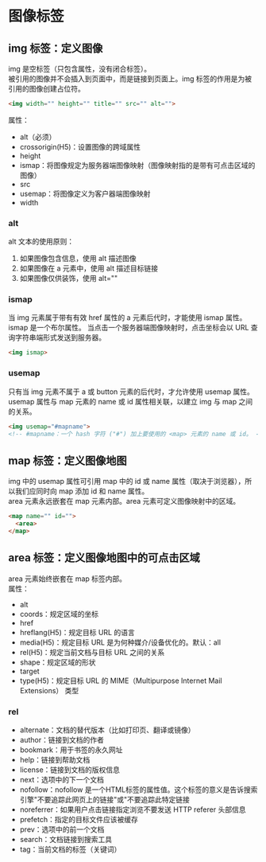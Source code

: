 # 图像标签

## img 标签：定义图像
img 是空标签（只包含属性，没有闭合标签）。  
被引用的图像并不会插入到页面中，而是链接到页面上。img 标签的作用是为被引用的图像创建占位符。  
```html
<img width="" height="" title="" src="" alt="">
```
属性：
+ alt（必须）
+ crossorigin(H5)：设置图像的跨域属性
+ height
+ ismap：将图像规定为服务器端图像映射（图像映射指的是带有可点击区域的图像）
+ src
+ usemap：将图像定义为客户器端图像映射
+ width

### alt
alt 文本的使用原则：
1. 如果图像包含信息，使用 alt 描述图像
2. 如果图像在 a 元素中，使用 alt 描述目标链接
3. 如果图像仅供装饰，使用 alt=""

### ismap
当 img 元素属于带有有效 href 属性的 a 元素后代时，才能使用 ismap 属性。  
ismap 是一个布尔属性。
当点击一个服务器端图像映射时，点击坐标会以 URL 查询字符串端形式发送到服务器。  
```html
<img ismap>
```

### usemap
只有当 img 元素不属于 a 或 button 元素的后代时，才允许使用 usemap 属性。  
usemap 属性与 map 元素的 name 或 id 属性相关联，以建立 img 与 map 之间的关系。
```html
<img usemap="#mapname">
<!-- #mapname：一个 hash 字符 ("#") 加上要使用的 <map> 元素的 name 或 id。 -->
```

## map 标签：定义图像地图
img 中的 usemap 属性可引用 map 中的 id 或 name 属性（取决于浏览器），所以我们应同时向 map 添加 id 和 name 属性。  
area 元素永远嵌套在 map 元素内部。area 元素可定义图像映射中的区域。
```html
<map name="" id="">
  <area>
</map>
```
## area 标签：定义图像地图中的可点击区域
area 元素始终嵌套在 map 标签内部。  
属性：
+ alt
+ coords：规定区域的坐标
+ href
+ hreflang(H5)：规定目标 URL 的语言
+ media(H5)：规定目标 URL 是为何种媒介/设备优化的。默认：all
+ rel(H5)：规定当前文档与目标 URL 之间的关系
+ shape：规定区域的形状
+ target
+ type(H5)：规定目标 URL 的 MIME（Multipurpose Internet Mail Extensions） 类型

### rel
+ alternate：文档的替代版本（比如打印页、翻译或镜像）
+ author：链接到文档的作者
+ bookmark：用于书签的永久网址
+ help：链接到帮助文档
+ license：链接到文档的版权信息
+ next：选项中的下一个文档
+ nofollow：nofollow 是一个HTML标签的属性值。这个标签的意义是告诉搜索引擎"不要追踪此网页上的链接"或"不要追踪此特定链接
+ noreferrer：如果用户点击链接指定浏览不要发送 HTTP referer 头部信息
+ prefetch：指定的目标文件应该被缓存
+ prev：选项中的前一个文档
+ search：文档链接到搜索工具
+ tag：当前文档的标签（关键词）